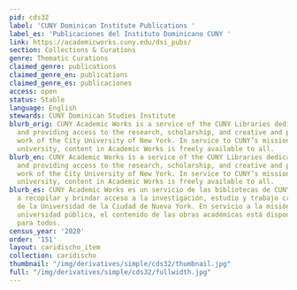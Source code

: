 ```yaml
---
pid: cds32
label: 'CUNY Dominican Institute Publications '
label_es: 'Publicaciones del Instituto Dominicano CUNY '
link: https://academicworks.cuny.edu/dsi_pubs/
section: Collections & Curations
genre: Thematic Curations
claimed_genre: publications
claimed_genre_en: publications
claimed_genre_es: publicaciones
access: open
status: Stable
language: English
stewards: CUNY Dominican Studies Institute
blurb_orig: CUNY Academic Works is a service of the CUNY Libraries dedicated to collecting
  and providing access to the research, scholarship, and creative and pedagogical
  work of the City University of New York. In service to CUNY’s mission as a public
  university, content in Academic Works is freely available to all.
blurb_en: CUNY Academic Works is a service of the CUNY Libraries dedicated to collecting
  and providing access to the research, scholarship, and creative and pedagogical
  work of the City University of New York. In service to CUNY’s mission as a public
  university, content in Academic Works is freely available to all.
blurb_es: CUNY Academic Works es un servicio de las bibliotecas de CUNY dedicadas
  a recopilar y brindar acceso a la investigación, estudio y trabajo creativo y pedagógico
  de la Universidad de la Ciudad de Nueva York. En servicio a la misión de CUNY como
  universidad pública, el contenido de las obras académicas está disponible gratuitamente
  para todos.
census_year: '2020'
order: '151'
layout: caridischo_item
collection: caridischo
thumbnail: "/img/derivatives/simple/cds32/thumbnail.jpg"
full: "/img/derivatives/simple/cds32/fullwidth.jpg"
---
```

